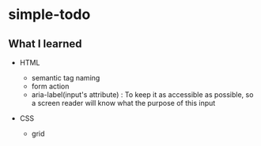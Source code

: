 # simple-todo

## What I learned

- HTML

  - semantic tag naming
  - form action
  - aria-label(input's attribute) : To keep it as accessible as possible, so a screen reader will know what the purpose of this input

- CSS
  - grid
